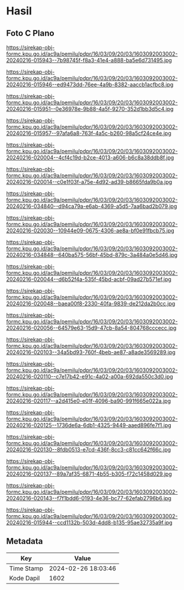 # Hasil

## Foto C Plano

https://sirekap-obj-formc.kpu.go.id/ac9a/pemilu/pdpr/16/03/09/20/03/1603092003002-20240216-015943--7b98745f-f8a3-41e4-a888-ba5e6d731495.jpg

https://sirekap-obj-formc.kpu.go.id/ac9a/pemilu/pdpr/16/03/09/20/03/1603092003002-20240216-015946--ed9473dd-76ee-4a9b-8382-aaccb1acfbc8.jpg

https://sirekap-obj-formc.kpu.go.id/ac9a/pemilu/pdpr/16/03/09/20/03/1603092003002-20240216-015951--0e36978e-9b88-4a5f-9270-352d1bb3d5c4.jpg

https://sirekap-obj-formc.kpu.go.id/ac9a/pemilu/pdpr/16/03/09/20/03/1603092003002-20240216-015957--97afa6a8-763f-4a5c-b260-98a5cf24ce4e.jpg

https://sirekap-obj-formc.kpu.go.id/ac9a/pemilu/pdpr/16/03/09/20/03/1603092003002-20240216-020004--4cf4c19d-b2ce-4013-a606-b6c8a38ddb8f.jpg

https://sirekap-obj-formc.kpu.go.id/ac9a/pemilu/pdpr/16/03/09/20/03/1603092003002-20240216-020014--c0e1f03f-a75e-4d92-ad39-b8665fda9b0a.jpg

https://sirekap-obj-formc.kpu.go.id/ac9a/pemilu/pdpr/16/03/09/20/03/1603092003002-20240216-034840--d94ca79a-e6ab-4369-a5d5-7aa6bad2b079.jpg

https://sirekap-obj-formc.kpu.go.id/ac9a/pemilu/pdpr/16/03/09/20/03/1603092003002-20240216-020030--10944e09-0675-4306-ae8a-bf0e91fbcb75.jpg

https://sirekap-obj-formc.kpu.go.id/ac9a/pemilu/pdpr/16/03/09/20/03/1603092003002-20240216-034848--640ba575-56bf-45bd-879c-3a484a0e5d46.jpg

https://sirekap-obj-formc.kpu.go.id/ac9a/pemilu/pdpr/16/03/09/20/03/1603092003002-20240216-020044--d6b52f4a-535f-45bd-acbf-09ad27b571ef.jpg

https://sirekap-obj-formc.kpu.go.id/ac9a/pemilu/pdpr/16/03/09/20/03/1603092003002-20240216-020048--baea00f8-2330-40fa-9839-de212da2b0cc.jpg

https://sirekap-obj-formc.kpu.go.id/ac9a/pemilu/pdpr/16/03/09/20/03/1603092003002-20240216-020056--64579e63-15d9-47cb-8a54-804768cccecc.jpg

https://sirekap-obj-formc.kpu.go.id/ac9a/pemilu/pdpr/16/03/09/20/03/1603092003002-20240216-020103--34a5bd93-760f-4beb-ae87-a8ade3569289.jpg

https://sirekap-obj-formc.kpu.go.id/ac9a/pemilu/pdpr/16/03/09/20/03/1603092003002-20240216-020110--c7e17b42-e91c-4a02-a00a-692da550c3d0.jpg

https://sirekap-obj-formc.kpu.go.id/ac9a/pemilu/pdpr/16/03/09/20/03/1603092003002-20240216-020117--a2d415e0-e01f-4096-ba90-991f665e022a.jpg

https://sirekap-obj-formc.kpu.go.id/ac9a/pemilu/pdpr/16/03/09/20/03/1603092003002-20240216-020125--1736de6a-6db1-4325-9449-aaed896fe7f1.jpg

https://sirekap-obj-formc.kpu.go.id/ac9a/pemilu/pdpr/16/03/09/20/03/1603092003002-20240216-020130--8fdb0513-e7cd-436f-8cc3-c81cc642f66c.jpg

https://sirekap-obj-formc.kpu.go.id/ac9a/pemilu/pdpr/16/03/09/20/03/1603092003002-20240216-020137--89a7af35-6871-4b55-b305-f72c1458d029.jpg

https://sirekap-obj-formc.kpu.go.id/ac9a/pemilu/pdpr/16/03/09/20/03/1603092003002-20240216-020143--f7f1bdd6-0193-4e36-bc77-62efab2796b6.jpg

https://sirekap-obj-formc.kpu.go.id/ac9a/pemilu/pdpr/16/03/09/20/03/1603092003002-20240216-015944--ccd1132b-503d-4dd8-b135-95ae32735a9f.jpg


## Metadata

| Key        | Value               |
| ---------- | ------------------- |
| Time Stamp | 2024-02-26 18:03:46 |
| Kode Dapil | 1602                |



